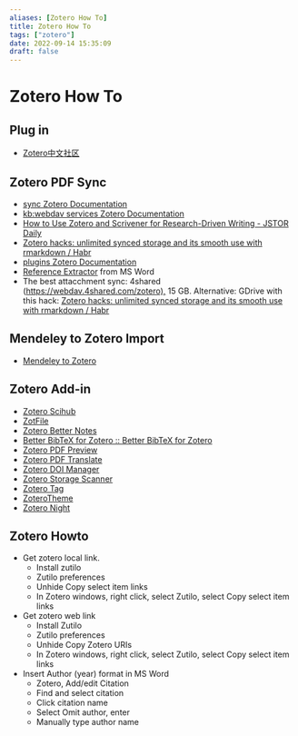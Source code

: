 ```yaml
---
aliases: [Zotero How To]
title: Zotero How To
tags: ["zotero"]
date: 2022-09-14 15:35:09
draft: false
---
```


# Zotero How To

## Plug in

- [Zotero中文社区](https://zotero-chinese.gitee.io/zotero-plugins/#/)

## Zotero PDF Sync

- [sync Zotero Documentation](https://www.zotero.org/support/sync)
- [kb:webdav services Zotero Documentation](https://www.zotero.org/support/kb/webdav_services)
- [How to Use Zotero and Scrivener for Research-Driven Writing - JSTOR Daily](https://daily.jstor.org/how-to-use-zotero-and-scrivener-for-research-driven-writing/)
- [Zotero hacks: unlimited synced storage and its smooth use with rmarkdown / Habr](https://habr.com/en/post/443798/)
- [plugins Zotero Documentation](https://www.zotero.org/support/plugins)
- [Reference Extractor](https://rintze.zelle.me/ref-extractor/) from MS Word
- The best attacchment sync: 4shared (<https://webdav.4shared.com/zotero),> 15 GB. Alternative: GDrive with this hack: [Zotero hacks: unlimited synced storage and its smooth use with rmarkdown / Habr](https://habr.com/en/post/443798/)

## Mendeley to Zotero Import

- [Mendeley to Zotero](https://www.zotero.org/support/kb/mendeley_import)

## Zotero Add-in

- [Zotero Scihub](https://github.com/ethanwillis/zotero-scihub)
- [ZotFile](http://zotfile.com/)
- [Zotero Better Notes](https://github.com/windingwind/zotero-better-notes)
- [Better BibTeX for Zotero :: Better BibTeX for Zotero](https://retorque.re/zotero-better-bibtex/)
- [Zotero PDF Preview](https://github.com/windingwind/zotero-pdf-preview)
- [Zotero PDF Translate](https://github.com/windingwind/zotero-pdf-translate)
- [Zotero DOI Manager](https://github.com/bwiernik/zotero-shortdoi)
- [Zotero Storage Scanner](https://github.com/retorquere/zotero-storage-scanner)
- [Zotero Tag](https://github.com/windingwind/zotero-tag)
- [ZoteroTheme](https://github.com/iShareStuff/ZoteroTheme)
- [Zotero Night](https://github.com/tefkah/zotero-night)

## Zotero Howto

- Get zotero local link.
	- Install zutilo
	- Zutilo preferences
	- Unhide Copy select item links
	- In Zotero windows, right click, select Zutilo, select Copy select item links
- Get zotero web link
	- Install Zutilo
	- Zutilo preferences
	- Unhide Copy Zotero URIs
	- In Zotero windows, right click, select Zutilo, select Copy select item links
- Insert Author (year) format in MS Word
	- Zotero, Add/edit Citation
	- Find and select citation
	- Click citation name
	- Select Omit author, enter
	- Manually type author name
